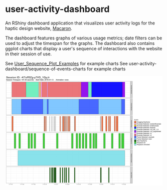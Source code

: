 # user-activity-dashboard
An RShiny dashboard application that visualizes user activity logs for the haptic design website, [Macaron](http://hapticdesign.github.io/macaron/).

The dashboard features graphs of various usage metrics; date filters can be used to adjust the timespan for the graphs. The dashboard also contains ggplot charts that display a user's sequence of interactions with the website in their session of use.

See [User_Sequence_Plot_Examples](User_Sequence_Plot_Examples) for example charts
See user-activity-dashboard/sequence-of-events-charts for example charts

![Sequence Plot](User_Sequence_Plot_Examples/-K7uff5Zg-y7VD_1QyJr.png)
